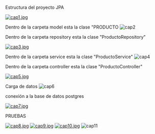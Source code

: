 Estructura del proyecto JPA

[![cap1.jpg](https://i.postimg.cc/PJ6XgtkW/cap1.jpg)](https://postimg.cc/JHkCJC00)

Dentro de la carpeta model esta la clase "PRODUCTO
![cap2](https://github.com/user-attachments/assets/105e72b9-cf71-4922-ab60-8e2a8ec05788)

Dentro de la carpeta repository esta la clase "ProductoRepository"

[![cap3.jpg](https://i.postimg.cc/TPwHYfm7/cap3.jpg)](https://postimg.cc/XrRgsMsd)

Dentro de la carpeta service esta la clase "ProductoService"
![cap4](https://github.com/user-attachments/assets/4e3a1439-97ae-4853-aa7e-0e1bb10c63b8)


Dentro de la carpeta controller esta la clase "ProductoController"

[![cap5.jpg](https://i.postimg.cc/HLw4gNvZ/cap5.jpg)](https://postimg.cc/jWjJ6MbP)

Carga de datos
![cap6](https://github.com/user-attachments/assets/5af8893d-cd91-4f35-9dc2-04c4f0731de4)


conexión a la base de datos postgres

[![cap7.jpg](https://i.postimg.cc/y8H856tZ/cap7.jpg)](https://postimg.cc/Mv9wfwW6)

PRUEBAS

[![cap8.jpg](https://i.postimg.cc/xjv750v7/cap8.jpg)](https://postimg.cc/jCjZdYkQ)
[![cap9.jpg](https://i.postimg.cc/mgj1yFkD/cap9.jpg)](https://postimg.cc/fV3bwyxn)
[![cap10.jpg](https://i.postimg.cc/gky3gHKy/cap10.jpg)](https://postimg.cc/ZCR9R320)
![cap11](https://github.com/user-attachments/assets/72d2c503-c48a-4a99-9cf6-1469e9d463ab)

